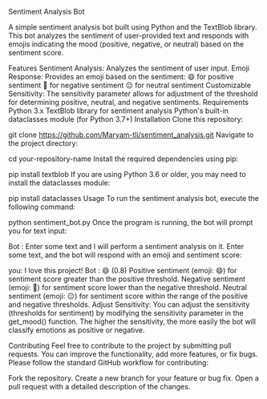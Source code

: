 Sentiment Analysis Bot

A simple sentiment analysis bot built using Python and the TextBlob library. This bot analyzes the sentiment of user-provided text and responds with emojis indicating the mood (positive, negative, or neutral) based on the sentiment score.

Features
Sentiment Analysis: Analyzes the sentiment of user input.
Emoji Response: Provides an emoji based on the sentiment:
😄 for positive sentiment
😤 for negative sentiment
😐 for neutral sentiment
Customizable Sensitivity: The sensitivity parameter allows for adjustment of the threshold for determining positive, neutral, and negative sentiments.
Requirements
Python 3.x
TextBlob library for sentiment analysis
Python's built-in dataclasses module (for Python 3.7+)
Installation
Clone this repository:

git clone https://github.com/Maryam-tli/sentiment_analysis.git
Navigate to the project directory:

cd your-repository-name
Install the required dependencies using pip:

pip install textblob
If you are using Python 3.6 or older, you may need to install the dataclasses module:

pip install dataclasses
Usage
To run the sentiment analysis bot, execute the following command:

python sentiment_bot.py
Once the program is running, the bot will prompt you for text input:

Bot : Enter some text and I will perform a sentiment analysis on it.
Enter some text, and the bot will respond with an emoji and sentiment score:

you: I love this project!
Bot : 😄 (0.8)
Positive sentiment (emoji: 😄) for sentiment score greater than the positive threshold.
Negative sentiment (emoji: 😤) for sentiment score lower than the negative threshold.
Neutral sentiment (emoji: 😐) for sentiment score within the range of the positive and negative thresholds.
Adjust Sensitivity: You can adjust the sensitivity (thresholds for sentiment) by modifying the sensitivity parameter in the get_mood() function. The higher the sensitivity, the more easily the bot will classify emotions as positive or negative.

Contributing
Feel free to contribute to the project by submitting pull requests. You can improve the functionality, add more features, or fix bugs. Please follow the standard GitHub workflow for contributing:

Fork the repository.
Create a new branch for your feature or bug fix.
Open a pull request with a detailed description of the changes.
